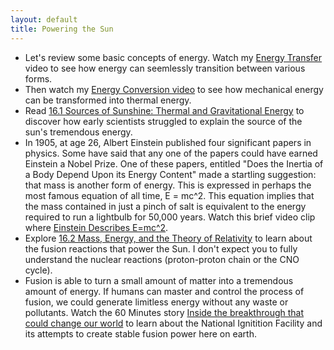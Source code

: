 ```yaml
---
layout: default
title: Powering the Sun
---
```


- Let's review some basic concepts of energy. Watch my [Energy Transfer](https://youtu.be/n44K8Irpgpw?si=fvT7xBAElyhPVx5F) video to see how energy can seemlessly transition between various forms.
- Then watch my [Energy Conversion video](https://youtu.be/oFpr1FaT3T0?si=51JVghYky_I9I7XP) to see how mechanical energy can be transformed into thermal energy. 
- Read [16.1 Sources of Sunshine: Thermal and Gravitational Energy](https://openstax.org/books/astronomy-2e/pages/16-1-sources-of-sunshine-thermal-and-gravitational-energy) to discover how early scientists struggled to explain the source of the sun's tremendous energy.
- In 1905, at age 26, Albert Einstein published four significant papers in physics. Some have said that any one of the papers could have earned Einstein a Nobel Prize. One of these papers, entitled "Does the Inertia of a Body Depend Upon its Energy Content" made a startling suggestion: that mass is another form of energy. This is expressed in perhaps the most famous equation of all time, E = mc^2. This equation implies that the mass contained in just a pinch of salt is equivalent to the energy required to run a lightbulb for 50,000 years. Watch this brief video clip where [Einstein Describes E=mc^2](https://www.youtube.com/watch?v=5RO8OVoQlXc). 
- Explore [16.2 Mass, Energy, and the Theory of Relativity](https://openstax.org/books/astronomy-2e/pages/16-2-mass-energy-and-the-theory-of-relativity) to learn about the fusion reactions that power the Sun. I don't expect you to fully understand the nuclear reactions (proton-proton chain or the CNO cycle). 
- Fusion is able to turn a small amount of matter into a tremendous amount of energy. If humans can master and control the process of fusion, we could generate limitless energy without any waste or pollutants. Watch the 60 Minutes story [Inside the breakthrough that could change our world](https://www.youtube.com/watch?v=2kh6Ik4-yag) to learn about the National Ignitition Facility and its attempts to create stable fusion power here on earth. 
